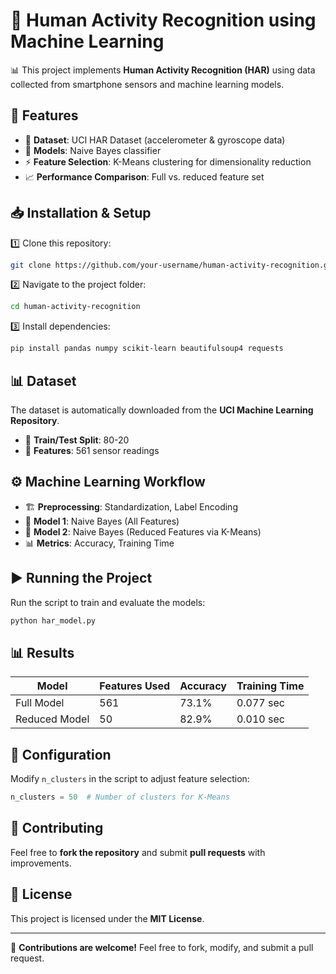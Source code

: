# 📡 Human Activity Recognition using Machine Learning

📊 This project implements **Human Activity Recognition (HAR)** using data collected from smartphone sensors and machine learning models.

## 🚀 Features
- 📱 **Dataset**: UCI HAR Dataset (accelerometer & gyroscope data)
- 🎯 **Models**: Naive Bayes classifier
- ⚡ **Feature Selection**: K-Means clustering for dimensionality reduction
- 📈 **Performance Comparison**: Full vs. reduced feature set

## 📥 Installation & Setup
1️⃣ Clone this repository:
```bash
git clone https://github.com/your-username/human-activity-recognition.git
```
2️⃣ Navigate to the project folder:
```bash
cd human-activity-recognition
```
3️⃣ Install dependencies:
```bash
pip install pandas numpy scikit-learn beautifulsoup4 requests
```

## 📊 Dataset
The dataset is automatically downloaded from the **UCI Machine Learning Repository**.
- 📂 **Train/Test Split**: 80-20
- 🔢 **Features**: 561 sensor readings

## ⚙️ Machine Learning Workflow
- 🏗 **Preprocessing**: Standardization, Label Encoding
- 🤖 **Model 1**: Naive Bayes (All Features)
- 🔬 **Model 2**: Naive Bayes (Reduced Features via K-Means)
- 📊 **Metrics**: Accuracy, Training Time

## ▶️ Running the Project
Run the script to train and evaluate the models:
```bash
python har_model.py
```

## 📊 Results
| Model | Features Used | Accuracy | Training Time |
|--------|---------------|-----------|----------------|
| Full Model | 561 | 73.1% | 0.077 sec |
| Reduced Model | 50 | 82.9% | 0.010 sec |

## 🔧 Configuration
Modify `n_clusters` in the script to adjust feature selection:
```python
n_clusters = 50  # Number of clusters for K-Means
```

## 🤝 Contributing
Feel free to **fork the repository** and submit **pull requests** with improvements.

## 📜 License
This project is licensed under the **MIT License**.

---
🌟 **Contributions are welcome!** Feel free to fork, modify, and submit a pull request.

